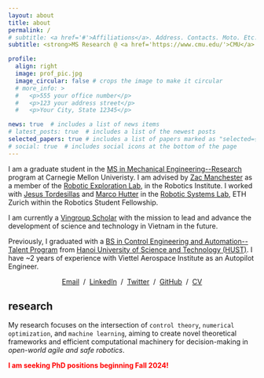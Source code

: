 ```yaml
---
layout: about
title: about
permalink: /
# subtitle: <a href='#'>Affiliations</a>. Address. Contacts. Moto. Etc.
subtitle: <strong>MS Research @ <a href='https://www.cmu.edu/'>CMU</a> </strong>

profile:
  align: right
  image: prof_pic.jpg
  image_circular: false # crops the image to make it circular
  # more_info: >
  #   <p>555 your office number</p>
  #   <p>123 your address street</p>
  #   <p>Your City, State 12345</p>

news: true  # includes a list of news items
# latest_posts: true  # includes a list of the newest posts
selected_papers: true # includes a list of papers marked as "selected={true}"
# social: true  # includes social icons at the bottom of the page
---
```


I am a graduate student in the [MS in Mechanical Engineering--Research](https://www.meche.engineering.cmu.edu/education/graduate-programs/masters-research.html) program at Carnegie Mellon Univeristy. I am advised by [Zac Manchester](https://www.ri.cmu.edu/ri-faculty/zachary-manchester/) as a member of the [Robotic Exploration Lab](http://roboticexplorationlab.org/), in the Robotics Institute. I worked with [Jesus Tordesillas](http://www.mit.edu/~jtorde/) and [Marco Hutter](https://rsl.ethz.ch/the-lab/people.html) in the [Robotic Systems Lab](https://rsl.ethz.ch/), ETH Zurich within the Robotics Student Fellowship.

I am currently a [Vingroup Scholar](https://scholarships.vinuni.edu.vn/) with the mission to lead and advance the development of science and technology in Vietnam in the future.

Previously, I graduated with a [BS in Control Engineering and Automation--Talent Program](https://seee.hust.edu.vn/en_US/talented) from [Hanoi University of Science and Technology (HUST)](https://en.hust.edu.vn/). I have ~2 years of experience with Viettel Aerospace Institute as an Autopilot Engineer.

<p style="text-align:center">
  <a href="mailto:xkhai@cmu.edu">Email</a> &nbsp;/&nbsp;
  <!-- <a href="data/JonBarron-CV.pdf">CV</a> &nbsp;/&nbsp; -->
  <!-- <a href="data/JonBarron-bio.txt">Bio</a> &nbsp;/&nbsp; -->
  <!-- <a href="https://scholar.google.com/citations?hl=en&user=jktWnL8AAAAJ">Google Scholar</a> &nbsp;/&nbsp; -->
  <a href="https://www.linkedin.com/in/khainx">LinkedIn</a> &nbsp;/&nbsp;
  <a href="https://twitter.com/khainguyenx">Twitter</a> &nbsp;/&nbsp;
  <a href="https://github.com/xkhainguyen/">GitHub</a> &nbsp;/&nbsp;
  <a href="assets/pdf/CV_Khai.pdf">CV</a>
</p>


<h2>research</h2>

My research focuses on the intersection of `control theory`, `numerical optimization`, and `machine learning`, aiming to create novel theoretical frameworks and efficient computational machinery for decision-making in *open-world agile and safe robotics*.

<strong><span style="color:red">I am seeking PhD positions beginning Fall 2024!</span></strong>

